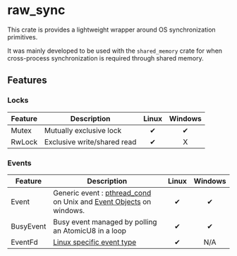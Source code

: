 # raw_sync
This crate is provides a lightweight wrapper around OS synchronization primitives.

It was mainly developed to be used with the `shared_memory` crate for when cross-process synchronization is required through shared memory.


## Features
### Locks
| Feature| Description | Linux | Windows|
|--------|-------------|:-----:|:------:|
|Mutex|Mutually exclusive lock|✔|✔|
|RwLock|Exclusive write/shared read|✔|X|


### Events

| Feature| Description | Linux | Windows|
|--------|-------------|:-----:|:------:|
|Event| Generic event : [pthread_cond](https://linux.die.net/man/3/pthread_cond_init) on Unix and [Event Objects](https://msdn.microsoft.com/en-us/library/windows/desktop/ms682655.aspx) on windows. |✔|✔|
|BusyEvent|Busy event managed by polling an AtomicU8 in a loop|✔|✔|
|EventFd|[Linux specific event type](http://man7.org/linux/man-pages/man2/eventfd.2.html)|✔|N/A|
